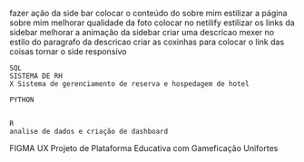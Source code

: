 fazer ação da side bar 
colocar o conteúdo do sobre mim 
estilizar a página sobre mim 
melhorar qualidade da foto 
colocar no netilify
    estilizar os links da sidebar
    melhorar a animação da sidebar
    criar uma descricao
    mexer no estilo do paragrafo da descricao
    criar as coxinhas para colocar o link das coisas
    tornar o side responsivo

    SQL
    SISTEMA DE RH
    X Sistema de gerenciamento de reserva e hospedagem de hotel

    PYTHON


    R
    analise de dados e criação de dashboard

FIGMA UX
Projeto de Plataforma Educativa com Gameficação Unifortes
